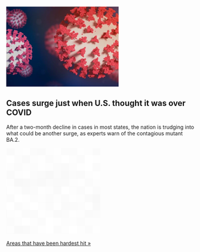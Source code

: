 
![Cases surge just when U.S. thought it was over COVID](./20220416115849.png)
## Cases surge just when U.S. thought it was over COVID

After a two-month decline in cases in most states, the nation is trudging into what could be another surge, as experts warn of the contagious mutant BA.2.

![pic](../square_bg.png)

[Areas that have been hardest hit »](https://www.yahoo.com/news/not-over-covid-19-cases-150959654.html)
